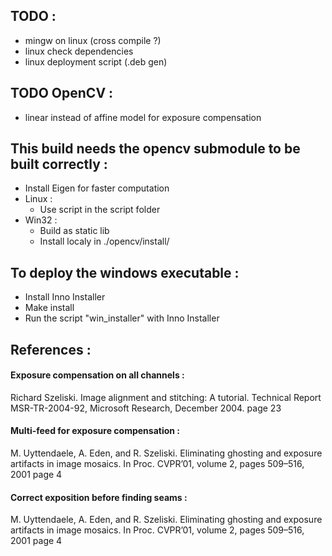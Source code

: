 ## TODO : ##
* mingw on linux (cross compile ?)
* linux check dependencies
* linux deployment script (.deb gen)

## TODO OpenCV : ##
* linear instead of affine model for exposure compensation

## This build needs the opencv submodule to be built correctly : ##
* Install Eigen for faster computation
* Linux :
    * Use script in the script folder
* Win32 :
    * Build as static lib
    * Install localy in ./opencv/install/

## To deploy the windows executable : ##
* Install Inno Installer
* Make install
* Run the script "win_installer" with Inno Installer

## References : ##
#### Exposure compensation on all channels : ####
Richard Szeliski. Image alignment and stitching: A tutorial. Technical Report MSR-TR-2004-92, Microsoft Research, December 2004.
page 23

#### Multi-feed for exposure compensation : ####
M. Uyttendaele, A. Eden, and R. Szeliski. Eliminating ghosting and exposure artifacts in image mosaics. In Proc. CVPR’01, volume 2, pages 509–516, 2001
page 4

#### Correct exposition before finding seams : ####
M. Uyttendaele, A. Eden, and R. Szeliski. Eliminating ghosting and exposure artifacts in image mosaics. In Proc. CVPR’01, volume 2, pages 509–516, 2001
page 4
